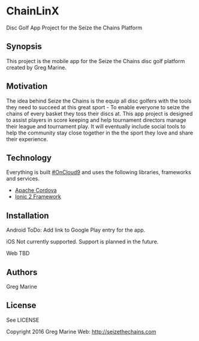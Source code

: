 # ChainLinX

Disc Golf App Project for the Seize the Chains Platform

## Synopsis

This project is the mobile app for the Seize the Chains disc golf platform
created by Greg Marine.

## Motivation

The idea behind Seize the Chains is the equip all disc golfers with the tools
they need to succeed at this great sport - To enable everyone to seize the chains
of every basket they toss their discs at. This app project is designed to assist
players in score keeping and help tournament directors manage their league and
tournament play. It will eventually include social tools to help the community
stay close together in the the sport they love and share their experience.

## Technology

Everything is built [#OnCloud9](https://c9.io/) and uses the following libraries, 
frameworks and services.

- [Apache Cordova](https://cordova.apache.org/)
- [Ionic 2 Framework](http://ionicframework.com/)

## Installation

Android
ToDo: Add link to Google Play entry for the app.

iOS
Not currently supported. Support is planned in the future.

Web
TBD

## Authors

Greg Marine

## License

See LICENSE

Copyright 2016 Greg Marine Web: http://seizethechains.com